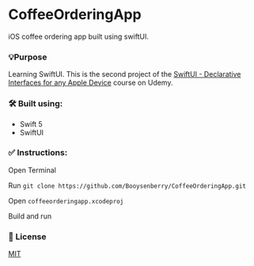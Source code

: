 # CoffeeOrderingApp
iOS coffee ordering app built using swiftUI. 

### 💡Purpose
Learning SwiftUI. This is the second project of the [SwiftUI - Declarative Interfaces for any Apple Device](https://www.udemy.com/share/101WkGBUYbcV9RQnQ=/) course on Udemy.

### 🛠 Built using:
* Swift 5
* SwiftUI

### ✅ Instructions:

Open Terminal 

Run `git clone https://github.com/Booysenberry/CoffeeOrderingApp.git`

Open `coffeeorderingapp.xcodeproj`

Build and run

### 🎁 License  
[MIT](https://choosealicense.com/licenses/mit/)
